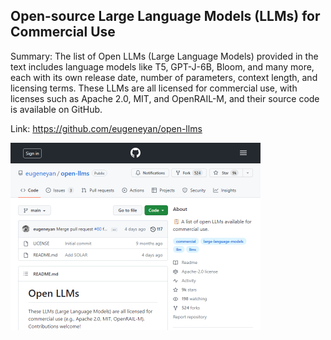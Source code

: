 ## Open-source Large Language Models (LLMs) for Commercial Use
Summary: The list of Open LLMs (Large Language Models) provided in the text includes language models like T5, GPT-J-6B, Bloom, and many more, each with its own release date, number of parameters, context length, and licensing terms. These LLMs are all licensed for commercial use, with licenses such as Apache 2.0, MIT, and OpenRAIL-M, and their source code is available on GitHub.

Link: https://github.com/eugeneyan/open-llms

<img src="/img/b9643be1-549d-40e6-b6cb-8503ca9e8958.png" width="400" />
<br/><br/>
